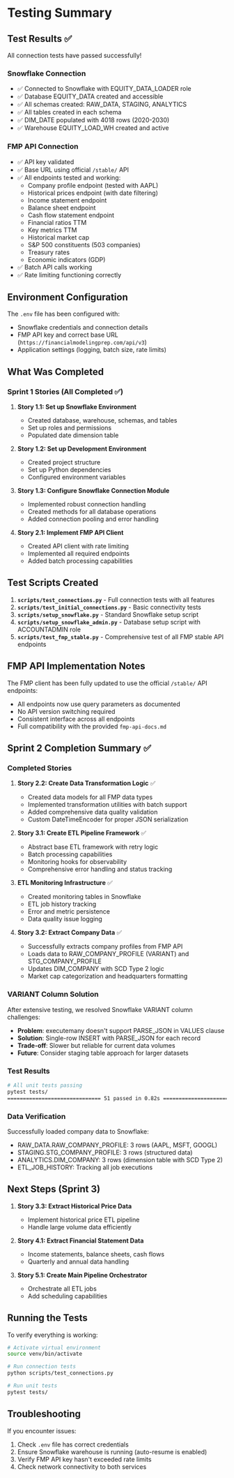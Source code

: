 # Testing Summary

## Test Results ✅

All connection tests have passed successfully!

### Snowflake Connection
- ✅ Connected to Snowflake with EQUITY_DATA_LOADER role
- ✅ Database EQUITY_DATA created and accessible
- ✅ All schemas created: RAW_DATA, STAGING, ANALYTICS
- ✅ All tables created in each schema
- ✅ DIM_DATE populated with 4018 rows (2020-2030)
- ✅ Warehouse EQUITY_LOAD_WH created and active

### FMP API Connection
- ✅ API key validated
- ✅ Base URL using official `/stable/` API
- ✅ All endpoints tested and working:
  - Company profile endpoint (tested with AAPL)
  - Historical prices endpoint (with date filtering)
  - Income statement endpoint
  - Balance sheet endpoint
  - Cash flow statement endpoint
  - Financial ratios TTM
  - Key metrics TTM
  - Historical market cap
  - S&P 500 constituents (503 companies)
  - Treasury rates
  - Economic indicators (GDP)
- ✅ Batch API calls working
- ✅ Rate limiting functioning correctly

## Environment Configuration

The `.env` file has been configured with:
- Snowflake credentials and connection details
- FMP API key and correct base URL (`https://financialmodelingprep.com/api/v3`)
- Application settings (logging, batch size, rate limits)

## What Was Completed

### Sprint 1 Stories (All Completed ✅)
1. **Story 1.1: Set up Snowflake Environment**
   - Created database, warehouse, schemas, and tables
   - Set up roles and permissions
   - Populated date dimension table

2. **Story 1.2: Set up Development Environment**
   - Created project structure
   - Set up Python dependencies
   - Configured environment variables

3. **Story 1.3: Configure Snowflake Connection Module**
   - Implemented robust connection handling
   - Created methods for all database operations
   - Added connection pooling and error handling

4. **Story 2.1: Implement FMP API Client**
   - Created API client with rate limiting
   - Implemented all required endpoints
   - Added batch processing capabilities

## Test Scripts Created

1. **`scripts/test_connections.py`** - Full connection tests with all features
2. **`scripts/test_initial_connections.py`** - Basic connectivity tests  
3. **`scripts/setup_snowflake.py`** - Standard Snowflake setup script
4. **`scripts/setup_snowflake_admin.py`** - Database setup script with ACCOUNTADMIN role
5. **`scripts/test_fmp_stable.py`** - Comprehensive test of all FMP stable API endpoints

## FMP API Implementation Notes

The FMP client has been fully updated to use the official `/stable/` API endpoints:
- All endpoints now use query parameters as documented
- No API version switching required
- Consistent interface across all endpoints
- Full compatibility with the provided `fmp-api-docs.md`

## Sprint 2 Completion Summary ✅

### Completed Stories

1. **Story 2.2: Create Data Transformation Logic** ✅
   - Created data models for all FMP data types
   - Implemented transformation utilities with batch support
   - Added comprehensive data quality validation
   - Custom DateTimeEncoder for proper JSON serialization

2. **Story 3.1: Create ETL Pipeline Framework** ✅
   - Abstract base ETL framework with retry logic
   - Batch processing capabilities
   - Monitoring hooks for observability
   - Comprehensive error handling and status tracking

3. **ETL Monitoring Infrastructure** ✅
   - Created monitoring tables in Snowflake
   - ETL job history tracking
   - Error and metric persistence
   - Data quality issue logging

4. **Story 3.2: Extract Company Data** ✅
   - Successfully extracts company profiles from FMP API
   - Loads data to RAW_COMPANY_PROFILE (VARIANT) and STG_COMPANY_PROFILE
   - Updates DIM_COMPANY with SCD Type 2 logic
   - Market cap categorization and headquarters formatting

### VARIANT Column Solution

After extensive testing, we resolved Snowflake VARIANT column challenges:
- **Problem**: executemany doesn't support PARSE_JSON in VALUES clause
- **Solution**: Single-row INSERT with PARSE_JSON for each record
- **Trade-off**: Slower but reliable for current data volumes
- **Future**: Consider staging table approach for larger datasets

### Test Results

```bash
# All unit tests passing
pytest tests/
============================== 51 passed in 0.82s ==============================
```

### Data Verification

Successfully loaded company data to Snowflake:
- RAW_DATA.RAW_COMPANY_PROFILE: 3 rows (AAPL, MSFT, GOOGL)
- STAGING.STG_COMPANY_PROFILE: 3 rows (structured data)
- ANALYTICS.DIM_COMPANY: 3 rows (dimension table with SCD Type 2)
- ETL_JOB_HISTORY: Tracking all job executions

## Next Steps (Sprint 3)

1. **Story 3.3: Extract Historical Price Data**
   - Implement historical price ETL pipeline
   - Handle large volume data efficiently

2. **Story 4.1: Extract Financial Statement Data**
   - Income statements, balance sheets, cash flows
   - Quarterly and annual data handling

3. **Story 5.1: Create Main Pipeline Orchestrator**
   - Orchestrate all ETL jobs
   - Add scheduling capabilities

## Running the Tests

To verify everything is working:

```bash
# Activate virtual environment
source venv/bin/activate

# Run connection tests
python scripts/test_connections.py

# Run unit tests
pytest tests/
```

## Troubleshooting

If you encounter issues:
1. Check `.env` file has correct credentials
2. Ensure Snowflake warehouse is running (auto-resume is enabled)
3. Verify FMP API key hasn't exceeded rate limits
4. Check network connectivity to both services